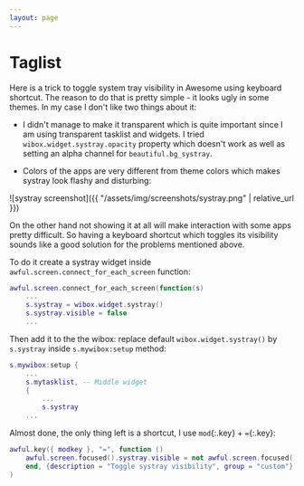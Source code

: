 ```yaml
---
layout: page
---
```


# Taglist

Here is a trick to toggle system tray visibility in Awesome using keyboard shortcut. The reason to do that is pretty simple - it looks ugly in some themes. In my case I don't like two things about it:

 - I didn't manage to make it transparent which is quite important since I am using transparent tasklist and widgets. I tried `wibox.widget.systray.opacity` property which doesn't work as well as setting an alpha channel for `beautiful.bg_systray`.

 - Colors of the apps are very different from theme colors which makes systray look flashy and disturbing:

![systray screenshot]({{ "/assets/img/screenshots/systray.png" | relative_url }})

On the other hand not showing it at all will make interaction with some apps pretty difficult. So having a keyboard shortcut which toggles its visibility sounds like a good solution for the problems mentioned above.

To do it create a systray widget inside `awful.screen.connect_for_each_screen` function:

```lua
awful.screen.connect_for_each_screen(function(s)
    ...
    s.systray = wibox.widget.systray()
    s.systray.visible = false
    ...
```

Then add it to the the wibox: replace default `wibox.widget.systray()` by `s.systray` inside `s.mywibox:setup` method:

```lua
s.mywibox:setup {
    ...
    s.mytasklist, -- Middle widget
    {
        ...
        s.systray
    ...
```

Almost done, the only thing left is a shortcut, I use `mod`{:.key} + `=`{:.key}:

```lua
awful.key({ modkey }, "=", function ()
    awful.screen.focused().systray.visible = not awful.screen.focused().systray.visible
    end, {description = "Toggle systray visibility", group = "custom"})
)
```
